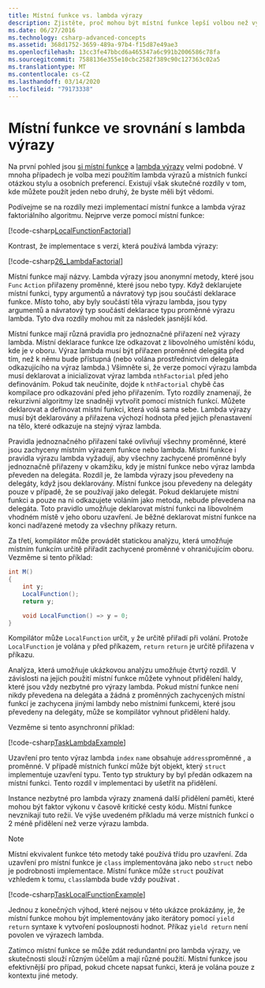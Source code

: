 ```yaml
---
title: Místní funkce vs. lambda výrazy
description: Zjistěte, proč mohou být místní funkce lepší volbou než výrazy lambda.
ms.date: 06/27/2016
ms.technology: csharp-advanced-concepts
ms.assetid: 368d1752-3659-489a-97b4-f15d87e49ae3
ms.openlocfilehash: 13cc3fe47bbcd6a465347a6c991b2006586c78fa
ms.sourcegitcommit: 7588136e355e10cbc2582f389c90c127363c02a5
ms.translationtype: MT
ms.contentlocale: cs-CZ
ms.lasthandoff: 03/14/2020
ms.locfileid: "79173338"
---
```

# <a name="local-functions-compared-to-lambda-expressions"></a>Místní funkce ve srovnání s lambda výrazy

Na první pohled jsou [si místní funkce](programming-guide/classes-and-structs/local-functions.md) a [lambda výrazy](./programming-guide/statements-expressions-operators/lambda-expressions.md) velmi podobné. V mnoha případech je volba mezi použitím lambda výrazů a místních funkcí otázkou stylu a osobních preferencí. Existují však skutečné rozdíly v tom, kde můžete použít jeden nebo druhý, že byste měli být vědomi.

Podívejme se na rozdíly mezi implementací místní funkce a lambda výraz faktoriálního algoritmu. Nejprve verze pomocí místní funkce:

[!code-csharp[LocalFunctionFactorial](../../samples/snippets/csharp/new-in-7/MathUtilities.cs#37_LocalFunctionFactorial "Recursive factorial using local function")]

Kontrast, že implementace s verzí, která používá lambda výrazy:

[!code-csharp[26_LambdaFactorial](../../samples/snippets/csharp/new-in-7/MathUtilities.cs#38_LambdaFactorial "Recursive factorial using lambda expressions")]

Místní funkce mají názvy. Lambda výrazy jsou anonymní metody, které jsou `Func` `Action` přiřazeny proměnné, které jsou nebo typy. Když deklarujete místní funkci, typy argumentů a návratový typ jsou součástí deklarace funkce. Místo toho, aby byly součástí těla výrazu lambda, jsou typy argumentů a návratový typ součástí deklarace typu proměnné výrazu lambda. Tyto dva rozdíly mohou mít za následek jasnější kód.

Místní funkce mají různá pravidla pro jednoznačné přiřazení než výrazy lambda. Místní deklarace funkce lze odkazovat z libovolného umístění kódu, kde je v oboru. Výraz lambda musí být přiřazen proměnné delegáta před tím, než k němu bude přístupná (nebo volána prostřednictvím delegáta odkazujícího na výraz lambda.) Všimněte si, že verze pomocí výrazu lambda musí deklarovat a inicializovat výraz lambda `nthFactorial` před jeho definováním. Pokud tak neučiníte, dojde k `nthFactorial` chybě čas kompilace pro odkazování před jeho přiřazením.
Tyto rozdíly znamenají, že rekurzivní algoritmy lze snadněji vytvořit pomocí místních funkcí. Můžete deklarovat a definovat místní funkci, která volá sama sebe. Lambda výrazy musí být deklarovány a přiřazena výchozí hodnota před jejich přenastavení na tělo, které odkazuje na stejný výraz lambda.

Pravidla jednoznačného přiřazení také ovlivňují všechny proměnné, které jsou zachyceny místním výrazem funkce nebo lambda. Místní funkce i pravidla výrazu lambda vyžadují, aby všechny zachycené proměnné byly jednoznačně přiřazeny v okamžiku, kdy je místní funkce nebo výraz lambda převeden na delegáta. Rozdíl je, že lambda výrazy jsou převedeny na delegáty, když jsou deklarovány. Místní funkce jsou převedeny na delegáty pouze v případě, že se používají jako delegát. Pokud deklarujete místní funkci a pouze na ni odkazujete voláním jako metoda, nebude převedena na delegáta. Toto pravidlo umožňuje deklarovat místní funkci na libovolném vhodném místě v jeho oboru uzavření. Je běžné deklarovat místní funkce na konci nadřazené metody za všechny příkazy return.

Za třetí, kompilátor může provádět statickou analýzu, která umožňuje místním funkcím určitě přiřadit zachycené proměnné v ohraničujícím oboru. Vezměme si tento příklad:

```csharp
int M()
{
    int y;
    LocalFunction();
    return y;

    void LocalFunction() => y = 0;
}
```

Kompilátor může `LocalFunction` určit, `y` že určitě přiřadí při volání. Protože `LocalFunction` je volána `y` před příkazem, `return` `return` je určitě přiřazena v příkazu.

Analýza, která umožňuje ukázkovou analýzu umožňuje čtvrtý rozdíl.
V závislosti na jejich použití místní funkce můžete vyhnout přidělení haldy, které jsou vždy nezbytné pro výrazy lambda. Pokud místní funkce není nikdy převedena na delegáta a žádná z proměnných zachycených místní funkcí je zachycena jinými lambdy nebo místními funkcemi, které jsou převedeny na delegáty, může se kompilátor vyhnout přidělení haldy.

Vezměme si tento asynchronní příklad:

[!code-csharp[TaskLambdaExample](../../samples/snippets/csharp/new-in-7/AsyncWork.cs#36_TaskLambdaExample "Task returning method with lambda expression")]

Uzavření pro tento výraz lambda `index` `name` obsahuje `address`proměnné , a proměnné. V případě místních funkcí může být objekt, který `struct` implementuje uzavření typu. Tento typ struktury by byl předán odkazem na místní funkci. Tento rozdíl v implementaci by ušetřit na přidělení.

Instance nezbytné pro lambda výrazy znamená další přidělení paměti, které mohou být faktor výkonu v časově kritické cesty kódu.
Místní funkce nevznikají tuto režii. Ve výše uvedeném příkladu má verze místních funkcí o 2 méně přidělení než verze výrazu lambda.

> [!NOTE]
> Místní ekvivalent funkce této metody také používá třídu pro uzavření. Zda uzavření pro místní funkce je `class` implementována jako nebo `struct` nebo je podrobnosti implementace. Místní funkce může `struct` používat vzhledem k tomu, `class`lambda bude vždy používat .

[!code-csharp[TaskLocalFunctionExample](../../samples/snippets/csharp/new-in-7/AsyncWork.cs#TaskExample "Task returning method with local function")]

Jednou z konečných výhod, které nejsou v této ukázce prokázány, je, že místní funkce mohou být implementovány jako iterátory pomocí `yield return` syntaxe k vytvoření posloupnosti hodnot. Příkaz `yield return` není povolen ve výrazech lambda.

Zatímco místní funkce se může zdát redundantní pro lambda výrazy, ve skutečnosti slouží různým účelům a mají různé použití.
Místní funkce jsou efektivnější pro případ, pokud chcete napsat funkci, která je volána pouze z kontextu jiné metody.
